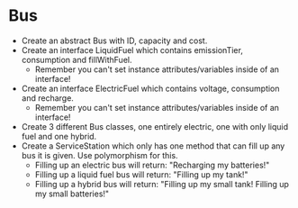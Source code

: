 # Bus

- Create an abstract Bus with ID, capacity and cost. 
- Create an interface LiquidFuel which contains emissionTier, consumption and fillWithFuel.
    - Remember you can't set instance attributes/variables inside of an interface!
- Create an interface ElectricFuel which contains voltage, consumption and recharge.
    - Remember you can't set instance attributes/variables inside of an interface!
- Create 3 different Bus classes, one entirely electric, one with only liquid fuel and one hybrid.
- Create a ServiceStation which only has one method that can fill up any bus it is given. Use polymorphism for this.
    - Filling up an electric bus will return: "Recharging my batteries!"
    - Filling up a liquid fuel bus will return: "Filling up my tank!"
    - Filling up a hybrid bus will return: "Filling up my small tank! Filling up my small batteries!"